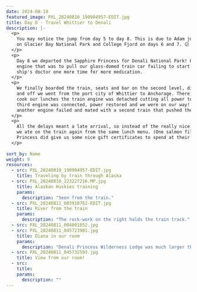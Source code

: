 ```yaml
---
date: 2024-08-10
featured_image: PXL_20240810_190904957-EDIT.jpg
title: Day 8 - Travel Whittier to Denali
description: |-
  <p>
    You may notice the jump from day 5 to day 8. This is due to Adam joining Diana in illness and missing out
    on Glacier Bay National Park and College Fjord on days 6 and 7. 😕 
  </p>
  <p>
    Day 8 we departed the Sapphire Princess for Denali National Park! Our departure was delayed due the train
    engine that was to pull our glass-domed train car failing to start. This gave Adam time to visit the
    ship's doctor one more time for more medication.
  </p>
  <p>
    We finally boarded the train, seats and bar on the second level, dining and restrooms on the lower level,
    and off we went from the port city of Whittier to Anchorage. There, we stopped. As the cooks were trying to
    cook our lunches the train engine was detached cutting all power to the cars. Several minutes later, the
    third engine was connected, power restored and we were on our way! Ours weren't the only problems that day -
    another engine failed and mated with a second train that pushed the first along.
  </p>
  <p>
    All the delays meant a late arrival, so instead of the really nice three course dinner Denali Princess Wilderness Lodge,
    we ate on the train again from the same lunch menu. (One salmon filet in bread for lunch, the same on salad for dinner. 🤷‍)
    Princess did give us some nice gift certificates to spend at their shops at the lodges, so we appreciated that later on.
  </p>
  
sort_by: Name
weight: 9
resources:
  - src: PXL_20240810_190904957-EDIT.jpg
    title: Traveling by train through Alaska
  - src: PXL_20240810_223227216.MP.jpg
    title: Alaskan Huskies training
    params:
      description: "Seen from the train."
  - src: PXL_20240811_003910762-EDIT.jpg
    title: River from the train
    params:
      description: "The rock-work on the right holds the train track."
  - src: PXL_20240811_004001852.jpg
  - src: PXL_20240811_045723901.jpg
    title: Diana in our room
    params:
      description: "Denali Princess Wilderness Lodge was much larger than our cabin. Too bad we spent so little time in it."
  - src: PXL_20240811_045732593.jpg
    title: View from our room!
  - src:
    title:
    params:
      description: ""
---
```

